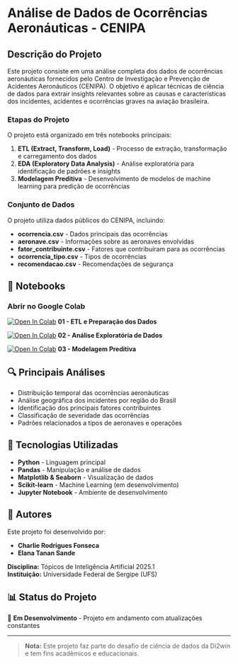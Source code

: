 # Análise de Dados de Ocorrências Aeronáuticas - CENIPA

## Descrição do Projeto

Este projeto consiste em uma análise completa dos dados de ocorrências aeronáuticas fornecidos pelo Centro de Investigação e Prevenção de Acidentes Aeronáuticos (CENIPA). O objetivo é aplicar técnicas de ciência de dados para extrair insights relevantes sobre as causas e características dos incidentes, acidentes e ocorrências graves na aviação brasileira.

### Etapas do Projeto

O projeto está organizado em três notebooks principais:

1. **ETL (Extract, Transform, Load)** - Processo de extração, transformação e carregamento dos dados
2. **EDA (Exploratory Data Analysis)** - Análise exploratória para identificação de padrões e insights
3. **Modelagem Preditiva** - Desenvolvimento de modelos de machine learning para predição de ocorrências

### Conjunto de Dados

O projeto utiliza dados públicos do CENIPA, incluindo:
- **ocorrencia.csv** - Dados principais das ocorrências
- **aeronave.csv** - Informações sobre as aeronaves envolvidas
- **fator_contribuinte.csv** - Fatores que contribuíram para as ocorrências
- **ocorrencia_tipo.csv** - Tipos de ocorrências
- **recomendacao.csv** - Recomendações de segurança

## 📓 Notebooks

### Abrir no Google Colab

[![Open In Colab](https://colab.research.google.com/assets/colab-badge.svg)](https://colab.research.google.com/github/charlierf/desafio-di2win/blob/main/01-ETL_cenipa.ipynb) **01 - ETL e Preparação dos Dados**

[![Open In Colab](https://colab.research.google.com/assets/colab-badge.svg)](https://colab.research.google.com/github/charlierf/desafio-di2win/blob/main/02_EDA_cenipa.ipynb) **02 - Análise Exploratória de Dados**

[![Open In Colab](https://colab.research.google.com/assets/colab-badge.svg)](https://colab.research.google.com/github/charlierf/desafio-di2win/blob/main/03_Modelagem_Preditiva_CENIPA.ipynb) **03 - Modelagem Preditiva**

## 🔍 Principais Análises

- Distribuição temporal das ocorrências aeronáuticas
- Análise geográfica dos incidentes por região do Brasil
- Identificação dos principais fatores contribuintes
- Classificação de severidade das ocorrências
- Padrões relacionados a tipos de aeronaves e operações

## 🚀 Tecnologias Utilizadas

- **Python** - Linguagem principal
- **Pandas** - Manipulação e análise de dados
- **Matplotlib & Seaborn** - Visualização de dados
- **Scikit-learn** - Machine Learning (em desenvolvimento)
- **Jupyter Notebook** - Ambiente de desenvolvimento

## 👥 Autores

Este projeto foi desenvolvido por:

- **Charlie Rodrigues Fonseca**
- **Elana Tanan Sande**

**Disciplina:** Tópicos de Inteligência Artificial 2025.1  
**Instituição:** Universidade Federal de Sergipe (UFS)

## 📊 Status do Projeto

🚧 **Em Desenvolvimento** - Projeto em andamento com atualizações constantes

---

> **Nota:** Este projeto faz parte do desafio de ciência de dados da Di2win e tem fins acadêmicos e educacionais.